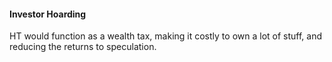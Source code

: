#### Investor Hoarding

HT would function as a wealth tax, making it costly to own a lot of stuff, and reducing the returns to speculation. 